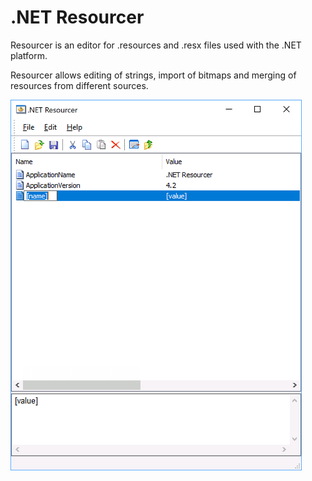 # .NET Resourcer

Resourcer is an editor for .resources and .resx files used with the .NET platform.

Resourcer allows editing of strings, import of bitmaps and merging of resources from different sources.

<a href="https://www.lutzroeder.com/dotnet"><img src=".github/screenshot.png" alt="Screenshot" align="left" width="466"></a>
